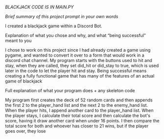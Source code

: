*BLACKJACK CODE IS IN MAIN.PY*


_Brief summary of this project prompt in your own words_

I created a blackjack game within a Discord Bot.


Explanation of what you chose and why, and what “being successful” meant to you

I chose to work on this project since I had already created a game using pygame, and wanted to convert it over to a form that would work in a discord chat channel. My program starts with the buttons used to hit and stay, 
when they are called, they set did_hit or did_stay to true, which is used later in the code to let the player hit and stay. Being successful means creating a fully functional game that has many of the features of an actual game of blackjack


Full explanation of what your program does + any skeleton code

My program first creates the deck of 52 random cards and then appends the first 2 to the player_hand list and the next 2 to the enemy_hand list. When the player hits, I append another card to the player_hand list.
When the player stays, I calculate their total score and then calculate the bot's score, having it draw another card when under 16 points.
I then compare the total score for both and whoever has closer to 21 wins, but if the player goes over, they lose

